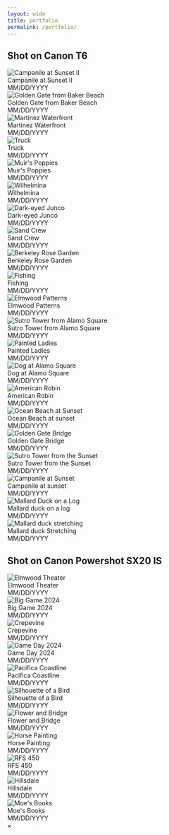 ```yaml
---
layout: wide
title: portfolio
permalink: /portfolio/
---
```

<h2>Shot on Canon T6</h2>
<div class="image-container">
  <img src="/assets/images/6-5.jpg" alt="Campanile at Sunset II" onclick="openModal(this)">
  <div class="image-description">Campanile at Sunset II</div>
  <div class="image-date">MM/DD/YYYY</div>
</div>
<div class="image-container">
  <img src="/assets/images/416-2.jpg" alt="Golden Gate from Baker Beach" onclick="openModal(this)">
  <div class="image-description">Golden Gate from Baker Beach</div>
  <div class="image-date">MM/DD/YYYY</div>
</div>
<div class="image-container">
  <img src="/assets/images/7-2.jpg" alt="Martinez Waterfront" onclick="openModal(this)">
  <div class="image-description">Martinez Waterfront</div>
  <div class="image-date">MM/DD/YYYY</div>
</div>
<div class="image-container">
  <img src="/assets/images/6-1.jpg" alt="Truck" onclick="openModal(this)">
  <div class="image-description">Truck</div>
  <div class="image-date">MM/DD/YYYY</div>
</div>
<div class="image-container">
  <img src="/assets/images/7-3.jpg" alt="Muir's Poppies" onclick="openModal(this)">
  <div class="image-description">Muir's Poppies</div>
  <div class="image-date">MM/DD/YYYY</div>
</div>
<div class="image-container">
  <img src="/assets/images/416-1.jpg" alt="Wilhelmina" onclick="openModal(this)">
  <div class="image-description">Wilhelmina</div>
  <div class="image-date">MM/DD/YYYY</div>
</div>
<div class="image-container">
  <img src="/assets/images/6-4.jpg" alt="Dark-eyed Junco" onclick="openModal(this)">
  <div class="image-description">Dark-eyed Junco</div>
  <div class="image-date">MM/DD/YYYY</div>
</div>
<div class="image-container">
  <img src="/assets/images/7-1.jpg" alt="Sand Crew" onclick="openModal(this)">
  <div class="image-description">Sand Crew</div>
  <div class="image-date">MM/DD/YYYY</div>
</div>
<div class="image-container">
  <img src="/assets/images/6-3.jpg" alt="Berkeley Rose Garden" onclick="openModal(this)">
  <div class="image-description">Berkeley Rose Garden</div>
  <div class="image-date">MM/DD/YYYY</div>
</div>
<div class="image-container">
  <img src="/assets/images/6-6.jpg" alt="Fishing" onclick="openModal(this)">
  <div class="image-description">Fishing</div>
  <div class="image-date">MM/DD/YYYY</div>
</div>
<div class="image-container">
  <img src="/assets/images/6-2.jpg" alt="Elmwood Patterns" onclick="openModal(this)">
  <div class="image-description">Elmwood Patterns</div>
  <div class="image-date">MM/DD/YYYY</div>
</div>
<div class="image-container">
  <img src="/assets/images/4-3.jpg" alt="Sutro Tower from Alamo Square" onclick="openModal(this)">
  <div class="image-description">Sutro Tower from Alamo Square</div>
  <div class="image-date">MM/DD/YYYY</div>
</div>
<div class="image-container">
  <img src="/assets/images/4-4.jpg" alt="Painted Ladies" onclick="openModal(this)">
  <div class="image-description">Painted Ladies</div>
  <div class="image-date">MM/DD/YYYY</div>
</div>
<div class="image-container">
  <img src="/assets/images/4-2.jpg" alt="Dog at Alamo Square" onclick="openModal(this)">
  <div class="image-description">Dog at Alamo Square</div>
  <div class="image-date">MM/DD/YYYY</div>
</div>
<div class="image-container">
  <img src="/assets/images/5-1.jpg" alt="American Robin" onclick="openModal(this)">
  <div class="image-description">American Robin</div>
  <div class="image-date">MM/DD/YYYY</div>
</div>
<div class="image-container">
  <img src="/assets/images/4-1.jpg" alt="Ocean Beach at Sunset" onclick="openModal(this)">
  <div class="image-description">Ocean Beach at sunset</div>
  <div class="image-date">MM/DD/YYYY</div>
</div>
<div class="image-container">
  <img src="/assets/images/IMG_1175.jpg" alt="Golden Gate Bridge" onclick="openModal(this)">
  <div class="image-description">Golden Gate Bridge</div>
  <div class="image-date">MM/DD/YYYY</div>
</div>
<div class="image-container">
  <img src="/assets/images/IMG_1044.jpg" alt="Sutro Tower from the Sunset" onclick="openModal(this)">
  <div class="image-description">Sutro Tower from the Sunset</div>
  <div class="image-date">MM/DD/YYYY</div>
</div>
<div class="image-container">
  <img src="/assets/images/3.jpg" alt="Campanile at Sunset" onclick="openModal(this)">
  <div class="image-description">Campanile at sunset</div>
  <div class="image-date">MM/DD/YYYY</div>
</div>
<div class="image-container">
  <img src="/assets/images/IMG_1120.jpg" alt="Mallard Duck on a Log" onclick="openModal(this)">
  <div class="image-description">Mallard duck on a log</div>
  <div class="image-date">MM/DD/YYYY</div>
</div>
<div class="image-container">
  <img src="/assets/images/IMG_1060.jpg" alt="Mallard duck stretching" onclick="openModal(this)">
  <div class="image-description">Mallard duck Stretching</div>
  <div class="image-date">MM/DD/YYYY</div>
</div>

<h2>Shot on Canon Powershot SX20 IS</h2>
<div class="image-container">
  <img src="/assets/images/2-01.jpg" alt="Elmwood Theater" onclick="openModal(this)">
  <div class="image-description">Elmwood Theater</div>
  <div class="image-date">MM/DD/YYYY</div>
</div>
<div class="image-container">
  <img src="/assets/images/2-03.jpg" alt="Big Game 2024" onclick="openModal(this)">
  <div class="image-description">Big Game 2024</div>
  <div class="image-date">MM/DD/YYYY</div>
</div>
<div class="image-container">
  <img src="/assets/images/2-04.jpg" alt="Crepevine" onclick="openModal(this)">
  <div class="image-description">Crepevine</div>
  <div class="image-date">MM/DD/YYYY</div>
</div>
<div class="image-container">
  <img src="/assets/images/2-05.jpg" alt="Game Day 2024" onclick="openModal(this)">
  <div class="image-description">Game Day 2024</div>
  <div class="image-date">MM/DD/YYYY</div>
</div>
<div class="image-container">
  <img src="/assets/images/2-02.jpg" alt="Pacifica Coastline" onclick="openModal(this)">
  <div class="image-description">Pacifica Coastline</div>
  <div class="image-date">MM/DD/YYYY</div>
</div>
<div class="image-container">
  <img src="/assets/images/2-06.jpg" alt="Silhouette of a Bird" onclick="openModal(this)">
  <div class="image-description">Silhouette of a Bird</div>
  <div class="image-date">MM/DD/YYYY</div>
</div>
<div class="image-container">
  <img src="/assets/images/2-07.jpg" alt="Flower and Bridge" onclick="openModal(this)">
  <div class="image-description">Flower and Bridge</div>
  <div class="image-date">MM/DD/YYYY</div>
</div>
<div class="image-container">
  <img src="/assets/images/2-08.jpg" alt="Horse Painting" onclick="openModal(this)">
  <div class="image-description">Horse Painting</div>
  <div class="image-date">MM/DD/YYYY</div>
</div>
<div class="image-container">
  <img src="/assets/images/2-09.jpg" alt="RFS 450" onclick="openModal(this)">
  <div class="image-description">RFS 450</div>
  <div class="image-date">MM/DD/YYYY</div>
</div>
<div class="image-container">
  <img src="/assets/images/2-10.jpg" alt="Hillsdale" onclick="openModal(this)">
  <div class="image-description">Hillsdale</div>
  <div class="image-date">MM/DD/YYYY</div>
</div>
<div class="image-container">
  <img src="/assets/images/2-11.jpg" alt="Moe's Books" onclick="openModal(this)">
  <div class="image-description">Moe's Books</div>
  <div class="image-date">MM/DD/YYYY</div>
</div>

<!-- Modal for full-screen image -->
<div id="imageModal" class="modal" onclick="closeModal()">
  <span class="close">&times;</span>
  <img class="modal-content" id="modalImage">
</div>
